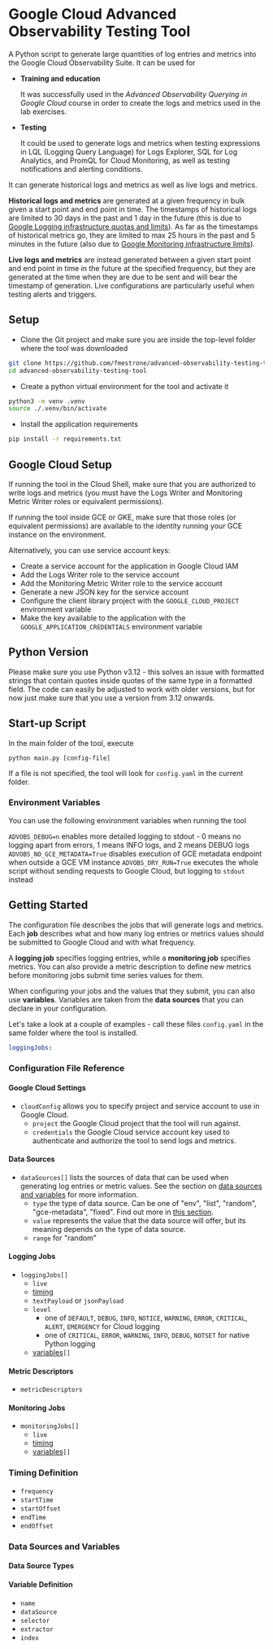 # Google Cloud Advanced Observability Testing Tool

A Python script to generate large quantities of log entries and metrics into
the Google Cloud Observability Suite. It can be used for


- **Training and education**
  
  It was successfully used in the _Advanced
Observability Querying in Google Cloud_ course in order to create the logs and
metrics used in the lab exercises.


- **Testing**
  
  It could be used to generate logs and metrics when testing expressions in LQL
  (Logging Query Language) for Logs Explorer, SQL for Log Analytics, and PromQL
  for Cloud Monitoring, as well as testing notifications and alerting conditions. 


It can generate historical logs and metrics as well as live logs and metrics.

**Historical logs and metrics** are generated at a given frequency in bulk given
a start point and end point in time.
The timestamps of historical logs are limited to 30 days in the past and 1 day in the future (this is due
to [Google Logging infrastructure quotas and limits](https://cloud.google.com/logging/quotas#log-limits)). As far as the timestamps of historical metrics go, they are limited to max 25 hours in the past and 5 minutes in the future (also
due to [Google Monitoring infrastructure limits](https://cloud.google.com/monitoring/custom-metrics/creating-metrics#writing-ts)).

**Live logs and metrics** are instead generated between a given start point and end 
point in time in the future at the specified frequency, but they are generated at the time when 
they are due to be sent and will bear the timestamp of generation. Live 
configurations are particularly useful when testing alerts and triggers.

## Setup

- Clone the Git project and make sure you are inside the top-level folder where the tool was downloaded

```bash
git clone https://github.com/fmestrone/advanced-observability-testing-tool.git
cd advanced-observability-testing-tool
```

- Create a python virtual environment for the tool and activate it

```bash
python3 -m venv .venv
source ./.venv/bin/activate
```

- Install the application requirements

```bash
pip install -r requirements.txt
```

## Google Cloud Setup

If running the tool in the Cloud Shell, make sure that you are authorized
to write logs and metrics (you must have the Logs Writer and Monitoring Metric Writer 
roles or equivalent permissions).

If running the tool inside GCE or GKE, make sure that those roles (or
equivalent permissions) are available to the identity running your
GCE instance on the environment.

Alternatively, you can use service account keys:

- Create a service account for the application in Google Cloud IAM
- Add the Logs Writer role to the service account
- Add the Monitoring Metric Writer role to the service account
- Generate a new JSON key for the service account
- Configure the client library project with the `GOOGLE_CLOUD_PROJECT` environment variable
- Make the key available to the application with the `GOOGLE_APPLICATION_CREDENTIALS` environment variable

## Python Version

Please make sure you use Python v3.12 - this solves an issue with formatted strings that contain
quotes inside quotes of the same type in a formatted field. The code can easily be adjusted to work
with older versions, but for now just make sure that you use a version from 3.12 onwards.

## Start-up Script

In the main folder of the tool, execute

`python main.py [config-file]`

If a file is not specified, the tool will look for `config.yaml` in the current folder.

### Environment Variables

You can use the following environment variables when running the tool

`ADVOBS_DEBUG=n` enables more detailed logging to stdout - 0 means no logging apart from errors, 1 means INFO logs, and 2 means DEBUG logs
`ADVOBS_NO_GCE_METADATA=True` disables execution of GCE metadata endpoint when outside a GCE VM instance
`ADVOBS_DRY_RUN=True` executes the whole script without sending requests to Google Cloud, but logging to `stdout` instead

## Getting Started

The configuration file describes the jobs that will generate logs and metrics. Each
**job** describes what and how many log entries or metrics values should be
submitted to Google Cloud and with what frequency.

A **logging job** specifies logging entries, while a **monitoring job** 
specifies metrics. You can also provide a metric description to define
new metrics before monitoring jobs submit time series values for them.

When configuring your jobs and the values that they submit, you can also
use **variables**. Variables are taken from the **data sources** that you can
declare in your configuration.

Let's take a look at a couple of examples - call these files `config.yaml` in
the same folder where the tool is installed.

```yaml
loggingJobs:

```

### Configuration File Reference

#### Google Cloud Settings

- `cloudConfig` allows you to specify project and service account to use in Google Cloud.
  - `project` the Google Cloud project that the tool will run against.
  - `credentials` the Google Cloud service account key used to authenticate and authorize the tool to send logs and metrics.

#### Data Sources

- `dataSources[]` lists the sources of data that can be used when generating log entries
or metric values. See the section on [data sources and variables](#data-sources-and-variables)
for more information.
  - `type` the type of data source. Can be one of "env", "list", "random", "gce-metadata", "fixed". Find out more in [this section](#data-source-types).
  - `value` represents the value that the data source will offer, but its meaning depends on the type of data source.
  - `range` for "random"

#### Logging Jobs

- `loggingJobs[]`
  - `live`
  - [timing](#timing-definition)
  - `textPayload` or `jsonPayload`
  - `level`
    - one of `DEFAULT`, `DEBUG`, `INFO`, `NOTICE`, `WARNING`, `ERROR`, `CRITICAL`, `ALERT`, `EMERGENCY` for Cloud logging
    - one of `CRITICAL`, `ERROR`, `WARNING`, `INFO`, `DEBUG`, `NOTSET` for native Python logging
  - [variables](#variable-definition)`[]`

#### Metric Descriptors

- `metricDescriptors`

#### Monitoring Jobs

- `monitoringJobs[]`
  - `live`
  - [timing](#timing-definition)
  - [variables](#variable-definition)`[]`

### Timing Definition

- `frequency`
- `startTime`
- `startOffset`
- `endTime`
- `endOffset`

### Data Sources and Variables

#### Data Source Types

#### Variable Definition

- `name`
- `dataSource`
- `selector`
- `extractor`
- `index`
